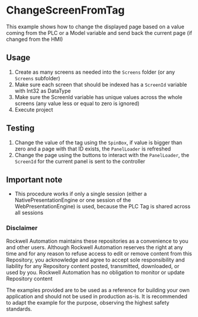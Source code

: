 # ChangeScreenFromTag

This example shows how to change the displayed page based on a value coming from the PLC or a Model variable and send back the current page (if changed from the HMI)

## Usage

1. Create as many screens as needed into the `Screens` folder (or any `Screens` subfolder)
1. Make sure each screen that should be indexed has a `ScreenId` variable with Int32 as DataType
1. Make sure the ScreenId variable has unique values across the whole screens (any value less or equal to zero is ignored)
1. Execute project

## Testing

1. Change the value of the tag using the `SpinBox`, if value is bigger than zero and a page with that ID exists, the `PanelLoader` is refreshed
1. Change the page using the buttons to interact with the `PanelLoader`, the `ScreenId` for the current panel is sent to the controller

## Important note

- This procedure works if only a single session (either a NativePresentationEngine or one session of the WebPresentationEngine) is used, because the PLC Tag is shared across all sessions

### Disclaimer

Rockwell Automation maintains these repositories as a convenience to you and other users. Although Rockwell Automation reserves the right at any time and for any reason to refuse access to edit or remove content from this Repository, you acknowledge and agree to accept sole responsibility and liability for any Repository content posted, transmitted, downloaded, or used by you. Rockwell Automation has no obligation to monitor or update Repository content

The examples provided are to be used as a reference for building your own application and should not be used in production as-is. It is recommended to adapt the example for the purpose, observing the highest safety standards.
